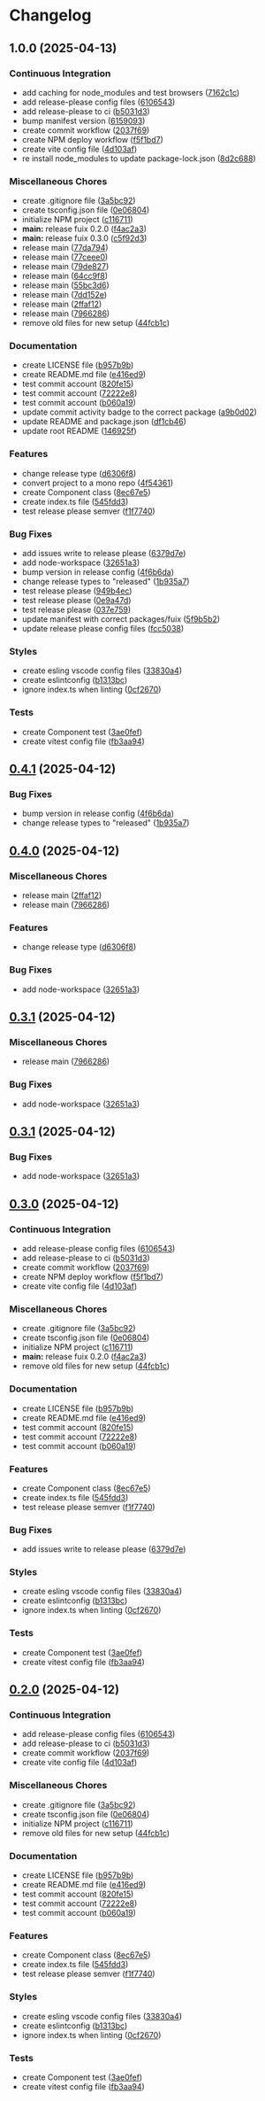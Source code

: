 # Changelog

## 1.0.0 (2025-04-13)


### Continuous Integration

* add caching for node_modules and test browsers ([7162c1c](https://github.com/martinrossil/fuix/commit/7162c1cf912845a16e738135ad4f8c38d67582dd))
* add release-please config files ([6106543](https://github.com/martinrossil/fuix/commit/6106543b294a0f47461829a4176e19c08cdaf277))
* add release-please to ci ([b5031d3](https://github.com/martinrossil/fuix/commit/b5031d3760cd60f5b6af561c96568d3f884cfc8a))
* bump manifest version ([6159093](https://github.com/martinrossil/fuix/commit/6159093d166a1af9bc44de522a6ee1532a5c1c9f))
* create commit workflow ([2037f69](https://github.com/martinrossil/fuix/commit/2037f6902209791b6b579fd1e38da00fdeede339))
* create NPM deploy workflow ([f5f1bd7](https://github.com/martinrossil/fuix/commit/f5f1bd7b51b1c7712a8e0ecf60ef5334adb8b404))
* create vite config file ([4d103af](https://github.com/martinrossil/fuix/commit/4d103afadccd822b5e467f9ced2cc50a99884844))
* re install node_modules to update package-lock.json ([8d2c688](https://github.com/martinrossil/fuix/commit/8d2c68824b337f1322366ab288e9917f3b99968a))


### Miscellaneous Chores

* create .gitignore file ([3a5bc92](https://github.com/martinrossil/fuix/commit/3a5bc92aaaf8ee2e30bf1661c8b4746bba272205))
* create tsconfig.json file ([0e06804](https://github.com/martinrossil/fuix/commit/0e068047dad57e455ea4bd267a517dbca60036f9))
* initialize NPM project ([c116711](https://github.com/martinrossil/fuix/commit/c11671130e703a95243d03036ebde8b5a24b964e))
* **main:** release fuix 0.2.0 ([f4ac2a3](https://github.com/martinrossil/fuix/commit/f4ac2a31d53868b3626934a42c59864b99425c7d))
* **main:** release fuix 0.3.0 ([c5f92d3](https://github.com/martinrossil/fuix/commit/c5f92d391ff02b670ae3c14966df0012ff1bf99d))
* release main ([77da794](https://github.com/martinrossil/fuix/commit/77da79416f994d1d9e49ac2939e586e80f7c9867))
* release main ([77ceee0](https://github.com/martinrossil/fuix/commit/77ceee0c45d69f5de12c71111d08ae3b190e2f38))
* release main ([79de827](https://github.com/martinrossil/fuix/commit/79de827834e6b4dc33b9bf6d5de7d126b6fb2cb8))
* release main ([64cc9f8](https://github.com/martinrossil/fuix/commit/64cc9f86e4a0e826945fed915c14c0b69e130605))
* release main ([55bc3d6](https://github.com/martinrossil/fuix/commit/55bc3d615856766522b298d288a0b2164a452fe1))
* release main ([7dd152e](https://github.com/martinrossil/fuix/commit/7dd152e73b3e92716f62b447284b7e4a029e9e6f))
* release main ([2ffaf12](https://github.com/martinrossil/fuix/commit/2ffaf12f8e99f0eb49149b383cc6ffd9f206ab85))
* release main ([7966286](https://github.com/martinrossil/fuix/commit/7966286e967fc7f454d6c0c16a3517368e0adfe8))
* remove old files for new setup ([44fcb1c](https://github.com/martinrossil/fuix/commit/44fcb1ca7f91cb1ff08a6a3b3dfc5c8a5613f64d))


### Documentation

* create LICENSE file ([b957b9b](https://github.com/martinrossil/fuix/commit/b957b9b5b138f9e3f7cdb92b9df3195d4d985b2a))
* create README.md file ([e416ed9](https://github.com/martinrossil/fuix/commit/e416ed910304f0b84c2964b00696508145742493))
* test commit account ([820fe15](https://github.com/martinrossil/fuix/commit/820fe15dc25e653ec410b839be02660e4753d87c))
* test commit account ([72222e8](https://github.com/martinrossil/fuix/commit/72222e80043d9754df525b67f14a1c6c11d58cf6))
* test commit account ([b060a19](https://github.com/martinrossil/fuix/commit/b060a198044de3e4ff90ab9f6c1b8985f3c20ee7))
* update commit activity badge to the correct package ([a9b0d02](https://github.com/martinrossil/fuix/commit/a9b0d0277b09774118e62389081eca61a10594ba))
* update README and package.json ([df1cb46](https://github.com/martinrossil/fuix/commit/df1cb46f9c054636381cc1100a9a00625c0831bc))
* update root README ([146925f](https://github.com/martinrossil/fuix/commit/146925fbf5b690bcdb76830862d3a5981c1d0f2b))


### Features

* change release type ([d6306f8](https://github.com/martinrossil/fuix/commit/d6306f8f00d591f87ecbb2a235255bdf6f375acf))
* convert project to a mono repo ([4f54361](https://github.com/martinrossil/fuix/commit/4f543619f16df4c2f820e11421d6306fc91c6d02))
* create Component class ([8ec67e5](https://github.com/martinrossil/fuix/commit/8ec67e550cc6f5f71dd2666302b6a188629548ac))
* create index.ts file ([545fdd3](https://github.com/martinrossil/fuix/commit/545fdd3b1f891ab5f0c5c5c060b46bcfa9958afa))
* test release please semver ([f1f7740](https://github.com/martinrossil/fuix/commit/f1f77402ad43f849864ad74b1c2d8d0a2091ec6b))


### Bug Fixes

* add issues write to release please ([6379d7e](https://github.com/martinrossil/fuix/commit/6379d7e3a0137267524a4cbb375246699e61b20b))
* add node-workspace ([32651a3](https://github.com/martinrossil/fuix/commit/32651a3fbc1b624e96950fe78621c7940ce00776))
* bump version in release config ([4f6b6da](https://github.com/martinrossil/fuix/commit/4f6b6da2f5121d9e3ad811d666272ee8579565d6))
* change release types to "released" ([1b935a7](https://github.com/martinrossil/fuix/commit/1b935a7b3c874e2d644655bca4c9853976fa1175))
* test release please ([949b4ec](https://github.com/martinrossil/fuix/commit/949b4ecd59247b6592c31ebaeb33d58427750ee1))
* test release please ([0e9a47d](https://github.com/martinrossil/fuix/commit/0e9a47df75df1c28e1bb6ab1cc322766711e0dd8))
* test release please ([037e759](https://github.com/martinrossil/fuix/commit/037e75999138be755815f74c7c41f9e8cf109133))
* update manifest with correct packages/fuix ([5f9b5b2](https://github.com/martinrossil/fuix/commit/5f9b5b2bc7e134ef0a68f8122ff1f13c7d71741b))
* update release please config files ([fcc5038](https://github.com/martinrossil/fuix/commit/fcc503857cca9c447deaca8b195398af0a949eb0))


### Styles

* create esling vscode config files ([33830a4](https://github.com/martinrossil/fuix/commit/33830a45cf831b84439a65d09bc6bbfd45ea7c6f))
* create eslintconfig ([b1313bc](https://github.com/martinrossil/fuix/commit/b1313bcc04e72e875c950e7e3b9ef440b71cfda8))
* ignore index.ts when linting ([0cf2670](https://github.com/martinrossil/fuix/commit/0cf2670bd4e06ecfd090d42df08d3f30251d20b0))


### Tests

* create Component test ([3ae0fef](https://github.com/martinrossil/fuix/commit/3ae0fefd5f8fa196d32bf7d10198b3d3a781e639))
* create vitest config file ([fb3aa94](https://github.com/martinrossil/fuix/commit/fb3aa949d5c86a14923978cf6a68f72ecddcae4f))

## [0.4.1](https://github.com/martinrossil/fuix/compare/fuix-v0.4.0...fuix-v0.4.1) (2025-04-12)


### Bug Fixes

* bump version in release config ([4f6b6da](https://github.com/martinrossil/fuix/commit/4f6b6da2f5121d9e3ad811d666272ee8579565d6))
* change release types to "released" ([1b935a7](https://github.com/martinrossil/fuix/commit/1b935a7b3c874e2d644655bca4c9853976fa1175))

## [0.4.0](https://github.com/martinrossil/fuix/compare/fuix-v0.3.0...fuix-v0.4.0) (2025-04-12)


### Miscellaneous Chores

* release main ([2ffaf12](https://github.com/martinrossil/fuix/commit/2ffaf12f8e99f0eb49149b383cc6ffd9f206ab85))
* release main ([7966286](https://github.com/martinrossil/fuix/commit/7966286e967fc7f454d6c0c16a3517368e0adfe8))


### Features

* change release type ([d6306f8](https://github.com/martinrossil/fuix/commit/d6306f8f00d591f87ecbb2a235255bdf6f375acf))


### Bug Fixes

* add node-workspace ([32651a3](https://github.com/martinrossil/fuix/commit/32651a3fbc1b624e96950fe78621c7940ce00776))

## [0.3.1](https://github.com/martinrossil/fuix/compare/fuix-v0.3.0...fuix-v0.3.1) (2025-04-12)


### Miscellaneous Chores

* release main ([7966286](https://github.com/martinrossil/fuix/commit/7966286e967fc7f454d6c0c16a3517368e0adfe8))


### Bug Fixes

* add node-workspace ([32651a3](https://github.com/martinrossil/fuix/commit/32651a3fbc1b624e96950fe78621c7940ce00776))

## [0.3.1](https://github.com/martinrossil/fuix/compare/fuix-v0.3.0...fuix-v0.3.1) (2025-04-12)


### Bug Fixes

* add node-workspace ([32651a3](https://github.com/martinrossil/fuix/commit/32651a3fbc1b624e96950fe78621c7940ce00776))

## [0.3.0](https://github.com/martinrossil/fuix/compare/fuix-v0.2.0...fuix-v0.3.0) (2025-04-12)


### Continuous Integration

* add release-please config files ([6106543](https://github.com/martinrossil/fuix/commit/6106543b294a0f47461829a4176e19c08cdaf277))
* add release-please to ci ([b5031d3](https://github.com/martinrossil/fuix/commit/b5031d3760cd60f5b6af561c96568d3f884cfc8a))
* create commit workflow ([2037f69](https://github.com/martinrossil/fuix/commit/2037f6902209791b6b579fd1e38da00fdeede339))
* create NPM deploy workflow ([f5f1bd7](https://github.com/martinrossil/fuix/commit/f5f1bd7b51b1c7712a8e0ecf60ef5334adb8b404))
* create vite config file ([4d103af](https://github.com/martinrossil/fuix/commit/4d103afadccd822b5e467f9ced2cc50a99884844))


### Miscellaneous Chores

* create .gitignore file ([3a5bc92](https://github.com/martinrossil/fuix/commit/3a5bc92aaaf8ee2e30bf1661c8b4746bba272205))
* create tsconfig.json file ([0e06804](https://github.com/martinrossil/fuix/commit/0e068047dad57e455ea4bd267a517dbca60036f9))
* initialize NPM project ([c116711](https://github.com/martinrossil/fuix/commit/c11671130e703a95243d03036ebde8b5a24b964e))
* **main:** release fuix 0.2.0 ([f4ac2a3](https://github.com/martinrossil/fuix/commit/f4ac2a31d53868b3626934a42c59864b99425c7d))
* remove old files for new setup ([44fcb1c](https://github.com/martinrossil/fuix/commit/44fcb1ca7f91cb1ff08a6a3b3dfc5c8a5613f64d))


### Documentation

* create LICENSE file ([b957b9b](https://github.com/martinrossil/fuix/commit/b957b9b5b138f9e3f7cdb92b9df3195d4d985b2a))
* create README.md file ([e416ed9](https://github.com/martinrossil/fuix/commit/e416ed910304f0b84c2964b00696508145742493))
* test commit account ([820fe15](https://github.com/martinrossil/fuix/commit/820fe15dc25e653ec410b839be02660e4753d87c))
* test commit account ([72222e8](https://github.com/martinrossil/fuix/commit/72222e80043d9754df525b67f14a1c6c11d58cf6))
* test commit account ([b060a19](https://github.com/martinrossil/fuix/commit/b060a198044de3e4ff90ab9f6c1b8985f3c20ee7))


### Features

* create Component class ([8ec67e5](https://github.com/martinrossil/fuix/commit/8ec67e550cc6f5f71dd2666302b6a188629548ac))
* create index.ts file ([545fdd3](https://github.com/martinrossil/fuix/commit/545fdd3b1f891ab5f0c5c5c060b46bcfa9958afa))
* test release please semver ([f1f7740](https://github.com/martinrossil/fuix/commit/f1f77402ad43f849864ad74b1c2d8d0a2091ec6b))


### Bug Fixes

* add issues write to release please ([6379d7e](https://github.com/martinrossil/fuix/commit/6379d7e3a0137267524a4cbb375246699e61b20b))


### Styles

* create esling vscode config files ([33830a4](https://github.com/martinrossil/fuix/commit/33830a45cf831b84439a65d09bc6bbfd45ea7c6f))
* create eslintconfig ([b1313bc](https://github.com/martinrossil/fuix/commit/b1313bcc04e72e875c950e7e3b9ef440b71cfda8))
* ignore index.ts when linting ([0cf2670](https://github.com/martinrossil/fuix/commit/0cf2670bd4e06ecfd090d42df08d3f30251d20b0))


### Tests

* create Component test ([3ae0fef](https://github.com/martinrossil/fuix/commit/3ae0fefd5f8fa196d32bf7d10198b3d3a781e639))
* create vitest config file ([fb3aa94](https://github.com/martinrossil/fuix/commit/fb3aa949d5c86a14923978cf6a68f72ecddcae4f))

## [0.2.0](https://github.com/martinrossil/fuix/compare/fuix-v0.1.37...fuix-v0.2.0) (2025-04-12)


### Continuous Integration

* add release-please config files ([6106543](https://github.com/martinrossil/fuix/commit/6106543b294a0f47461829a4176e19c08cdaf277))
* add release-please to ci ([b5031d3](https://github.com/martinrossil/fuix/commit/b5031d3760cd60f5b6af561c96568d3f884cfc8a))
* create commit workflow ([2037f69](https://github.com/martinrossil/fuix/commit/2037f6902209791b6b579fd1e38da00fdeede339))
* create vite config file ([4d103af](https://github.com/martinrossil/fuix/commit/4d103afadccd822b5e467f9ced2cc50a99884844))


### Miscellaneous Chores

* create .gitignore file ([3a5bc92](https://github.com/martinrossil/fuix/commit/3a5bc92aaaf8ee2e30bf1661c8b4746bba272205))
* create tsconfig.json file ([0e06804](https://github.com/martinrossil/fuix/commit/0e068047dad57e455ea4bd267a517dbca60036f9))
* initialize NPM project ([c116711](https://github.com/martinrossil/fuix/commit/c11671130e703a95243d03036ebde8b5a24b964e))
* remove old files for new setup ([44fcb1c](https://github.com/martinrossil/fuix/commit/44fcb1ca7f91cb1ff08a6a3b3dfc5c8a5613f64d))


### Documentation

* create LICENSE file ([b957b9b](https://github.com/martinrossil/fuix/commit/b957b9b5b138f9e3f7cdb92b9df3195d4d985b2a))
* create README.md file ([e416ed9](https://github.com/martinrossil/fuix/commit/e416ed910304f0b84c2964b00696508145742493))
* test commit account ([820fe15](https://github.com/martinrossil/fuix/commit/820fe15dc25e653ec410b839be02660e4753d87c))
* test commit account ([72222e8](https://github.com/martinrossil/fuix/commit/72222e80043d9754df525b67f14a1c6c11d58cf6))
* test commit account ([b060a19](https://github.com/martinrossil/fuix/commit/b060a198044de3e4ff90ab9f6c1b8985f3c20ee7))


### Features

* create Component class ([8ec67e5](https://github.com/martinrossil/fuix/commit/8ec67e550cc6f5f71dd2666302b6a188629548ac))
* create index.ts file ([545fdd3](https://github.com/martinrossil/fuix/commit/545fdd3b1f891ab5f0c5c5c060b46bcfa9958afa))
* test release please semver ([f1f7740](https://github.com/martinrossil/fuix/commit/f1f77402ad43f849864ad74b1c2d8d0a2091ec6b))


### Styles

* create esling vscode config files ([33830a4](https://github.com/martinrossil/fuix/commit/33830a45cf831b84439a65d09bc6bbfd45ea7c6f))
* create eslintconfig ([b1313bc](https://github.com/martinrossil/fuix/commit/b1313bcc04e72e875c950e7e3b9ef440b71cfda8))
* ignore index.ts when linting ([0cf2670](https://github.com/martinrossil/fuix/commit/0cf2670bd4e06ecfd090d42df08d3f30251d20b0))


### Tests

* create Component test ([3ae0fef](https://github.com/martinrossil/fuix/commit/3ae0fefd5f8fa196d32bf7d10198b3d3a781e639))
* create vitest config file ([fb3aa94](https://github.com/martinrossil/fuix/commit/fb3aa949d5c86a14923978cf6a68f72ecddcae4f))
